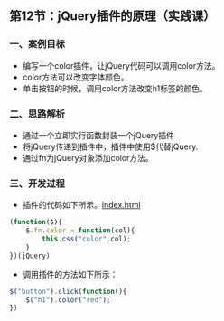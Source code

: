 ## 第12节：jQuery插件的原理（实践课）

### 一、案例目标

* 编写一个color插件，让jQuery代码可以调用color方法。
* color方法可以改变字体颜色。
* 单击按钮的时候，调用color方法改变h1标签的颜色。


### 二、思路解析

* 通过一个立即实行函数封装一个jQuery插件
* 将jQuery传递到插件中，插件中使用$代替jQuery.
* 通过fn为jQuery对象添加color方法。


### 三、开发过程

* 插件的代码如下所示。[index.html](https://github.com/xiaozhoulee/xiaozhou-examples/blob/master/03-jQuery/%E7%AC%AC12%E8%8A%82%EF%BC%9AjQuery%E6%8F%92%E4%BB%B6%E5%8E%9F%E7%90%86/index.html)

``` js
(function($){
    $.fn.color = function(col){
        this.css("color",col);
    }
})(jQuery)
```

* 调用插件的方法如下所示：

``` js
$("button").click(function(){
    $("h1").color("red");
})
```